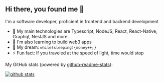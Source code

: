 ## Hi there, you found me 👋
I'm a software developer, proficient in frontend and backend development

- 🔭 My main technologies are Typescript, NodeJS, React, React-Native, Graphql, NestJS and more.
- 🚀 I'm also learning to build web3 apps
- 🌭 My dream: `while(sleeping){money++;}`
- ⚡ Fun fact: If you traveled at the speed of light, time would stop

My GitHub stats (powered by [github-readme-stats](https://github.com/anuraghazra/github-readme-stats)):

[![github stats](https://github-readme-stats.vercel.app/api?username=alphaofficial&show_icons=true&hide_title=true&hide_border=true)](https://alphaofficial.github.io)

